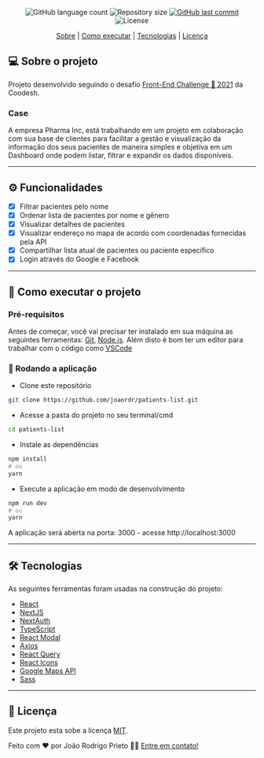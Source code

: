 
<p align="center">
  <img alt="GitHub language count" src="https://img.shields.io/github/languages/count/joaordr/patients-list?color=%2304D361">

  <img alt="Repository size" src="https://img.shields.io/github/repo-size/joaordr/patients-list">
  
  <a href="https://github.com/joaordr/patients-list/commits/master">
    <img alt="GitHub last commit" src="https://img.shields.io/github/last-commit/joaordr/patients-list">
  </a>
    
   <img alt="License" src="https://img.shields.io/badge/license-MIT-brightgreen">
</p>

<p align="center">
 <a href="#-sobre-o-projeto">Sobre</a> |
 <a href="#-como-executar-o-projeto">Como executar</a> | 
 <a href="#-tecnologias">Tecnologias</a> | 
 <a href="#-licença">Licença</a>
</p>


## 💻 Sobre o projeto

Projeto desenvolvido seguindo o desafio [Front-End Challenge 🏅 2021](https://lab.coodesh.com/public-challenges/front-end-challenge-2021#front-end-challenge-2021) da Coodesh.

### Case
A empresa Pharma Inc, está trabalhando em um projeto em colaboração com sua base de clientes para facilitar a gestão e visualização da informação dos seus pacientes de maneira simples e objetiva em um Dashboard onde podem listar, filtrar e expandir os dados disponíveis.

---

## ⚙️ Funcionalidades

- [x] Filtrar pacientes pelo nome
- [x] Ordenar lista de pacientes por nome e gênero
- [x] Visualizar detalhes de pacientes
- [x] Visualizar endereço no mapa de acordo com coordenadas fornecidas pela API
- [x] Compartilhar lista atual de pacientes ou paciente especifico
- [x] Login através do Google e Facebook

---

## 🚀 Como executar o projeto

### Pré-requisitos

Antes de começar, você vai precisar ter instalado em sua máquina as seguintes ferramentas:
[Git](https://git-scm.com), [Node.js](https://nodejs.org/en/). 
Além disto é bom ter um editor para trabalhar com o código como [VSCode](https://code.visualstudio.com/)

### 🧭 Rodando a aplicação

 -  Clone este repositório
```bash
git clone https://github.com/joaordr/patients-list.git
```

 - Acesse a pasta do projeto no seu terminal/cmd
```bash
cd patients-list
```

 - Instale as dependências
```bash
npm install
# ou
yarn
```

 - Execute a aplicação em modo de desenvolvimento
```bash
npm run dev
# ou
yarn
```

A aplicação será aberta na porta: 3000 - acesse http://localhost:3000



---

## 🛠 Tecnologias

As seguintes ferramentas foram usadas na construção do projeto:

- [React](https://pt-br.reactjs.org/)
- [NextJS](https://nextjs.org/)
- [NextAuth](https://next-auth.js.org/)
- [TypeScript](https://www.typescriptlang.org/)
- [React Modal](https://www.npmjs.com/package/react-modal)
- [Axios](https://github.com/axios/axios)
- [React Query](https://react-query.tanstack.com/)
- [React Icons](https://react-icons.github.io/react-icons/)
- [Google Maps API](https://developers.google.com/maps)
- [Sass](https://sass-lang.com/)

---

## 📝 Licença

Este projeto esta sobe a licença [MIT](./LICENSE.md).

Feito com ❤️ por João Rodrigo Prieto 👋🏽 [Entre em contato!](https://www.linkedin.com/in/joao-rodrigo-prieto/)
